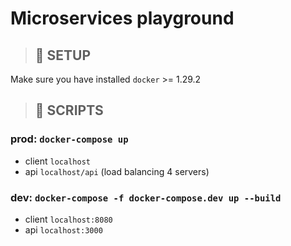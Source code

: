 # Microservices playground

> ## 👋 SETUP

Make sure you have installed `docker` >= 1.29.2

> ## 👋 SCRIPTS

### prod: `docker-compose up`

- client `localhost`
- api `localhost/api` (load balancing 4 servers)

### dev: `docker-compose -f docker-compose.dev up --build`

- client `localhost:8080`
- api `localhost:3000`
